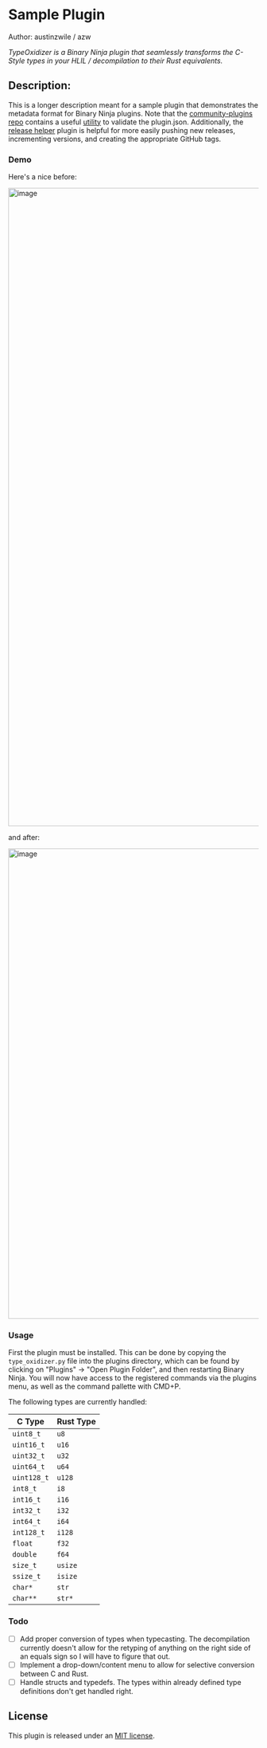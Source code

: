 # Sample Plugin
Author: austinzwile / azw

_TypeOxidizer is a Binary Ninja plugin that seamlessly transforms the C-Style types in your HLIL / decompilation to their Rust equivalents._

## Description:
This is a longer description meant for a sample plugin that demonstrates the metadata format for Binary Ninja plugins. Note that the [community-plugins repo](https://github.com/Vector35/community-plugins) contains a useful [utility](https://github.com/Vector35/community-plugins/blob/master/generate_plugininfo.py) to validate the plugin.json. Additionally, the [release helper](https://github.com/Vector35/release_helper) plugin is helpful for more easily pushing new releases, incrementing versions, and creating the appropriate GitHub tags.

### Demo

Here's a nice before:

<img width="1281" alt="image" src="https://github.com/user-attachments/assets/25249368-7de6-4f25-99a9-de3e36a8a121" />

and after:

<img width="944" alt="image" src="https://github.com/user-attachments/assets/789aefae-94e6-4a74-9013-34976d4711f5" />

### Usage

First the plugin must be installed. This can be done by copying the `type_oxidizer.py` file into the plugins directory, which can be found by clicking on "Plugins" -> "Open Plugin Folder", and then restarting Binary Ninja. You will now have access to the registered commands via the plugins menu, as well as the command pallette with CMD+P.

The following types are currently handled:

| C Type      | Rust Type |
|-------------|-----------|
| `uint8_t`   | `u8`      |
| `uint16_t`  | `u16`     |
| `uint32_t`  | `u32`     |
| `uint64_t`  | `u64`     |
| `uint128_t` | `u128`    |
| `int8_t`    | `i8`      |
| `int16_t`   | `i16`     |
| `int32_t`   | `i32`     |
| `int64_t`   | `i64`     |
| `int128_t`  | `i128`    |
| `float`     | `f32`     |
| `double`    | `f64`     |
| `size_t`    | `usize`   |
| `ssize_t`   | `isize`   |
| `char*`     | `str`     |
| `char**`    | `str*`    |

### Todo

- [ ] Add proper conversion of types when typecasting. The decompilation currently doesn't allow for the retyping of anything on the right side of an equals sign so I will have to figure that out.
- [ ] Implement a drop-down/content menu to allow for selective conversion between C and Rust.
- [ ] Handle structs and typedefs. The types within already defined type definitions don't get handled right.

## License

This plugin is released under an [MIT license](./license).
